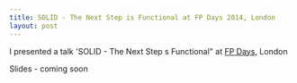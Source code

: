 ```yaml
---
title: SOLID - The Next Step is Functional at FP Days 2014, London
layout: post
---
```


I presented a talk 'SOLID - The Next Step s Functional" at [FP Days](http://fpdays.net/2014/), London

Slides - coming soon
